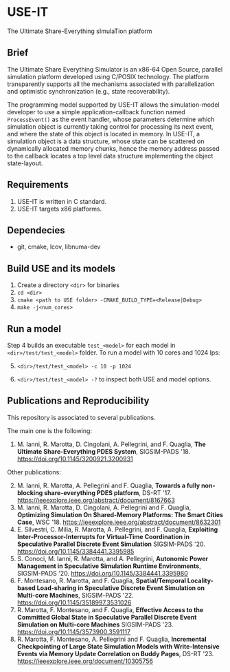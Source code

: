USE-IT
======

The Ultimate Share-Everything sImulaTion platform

## Brief
The Ultimate Share Everything Simulator is an x86-64 Open Source,
parallel simulation platform developed using C/POSIX
technology. The platform transparently supports all the mechanisms 
associated with parallelization and optimistic synchronization 
(e.g., state recoverability).

The programming model supported by USE-IT allows the simulation-model
developer to use a simple application-callback function named
`ProcessEvent()` as the event handler, whose parameters determine which
simulation object is currently taking control for processing its next
event, and where the state of this object is located in memory. In
USE-IT, a simulation object is a data structure, whose state can be
scattered on dynamically allocated memory chunks, hence the memory
address passed to the callback locates a top level data structure
implementing the object state-layout.

## Requirements

1. USE-IT is written in C standard.
2. USE-IT targets x86 platforms.

## Dependecies

* git, cmake, lcov, libnuma-dev

## Build USE and its models

1. Create a directory ```<dir>``` for binaries
2. ```cd <dir>```
3. ```cmake <path to USE folder> -CMAKE_BUILD_TYPE=<Release|Debug>``` 
4. ```make -j<num_cores>``` 


## Run a model

Step 4 builds an executable ```test_<model>``` for each model in ```<dir>/test/test_<model>``` folder.
To run a model with 10 cores and 1024 lps:

5. ```<dir>/test/test_<model> -c 10 -p 1024```

6. ```<dir>/test/test_<model> -?``` to inspect both USE and model options.


## Publications and Reproducibility

This repository is associated to several publications.


The main one is the following:

1. M. Ianni, R. Marotta, D. Cingolani, A. Pellegrini, and F. Quaglia, **The Ultimate Share-Everything PDES System**, SIGSIM-PADS '18. https://doi.org/10.1145/3200921.3200931


Other publications:

2. M. Ianni, R. Marotta, A. Pellegrini and F. Quaglia, **Towards a fully non-blocking share-everything PDES platform**, DS-RT '17. https://ieeexplore.ieee.org/abstract/document/8167663
3. M. Ianni, R. Marotta, D. Cingolani, A. Pellegrini and F. Quaglia, **Optimizing Simulation On Shared-Memory Platforms: The Smart Cities Case**, WSC '18. https://ieeexplore.ieee.org/abstract/document/8632301
4. E. Silvestri, C. Milia, R. Marotta, A. Pellegrini, and F. Quaglia, **Exploiting Inter-Processor-Interrupts for Virtual-Time Coordination in Speculative Parallel Discrete Event Simulation** SIGSIM-PADS '20. https://doi.org/10.1145/3384441.3395985
5. S. Conoci, M. Ianni, R. Marotta, and A. Pellegrini, **Autonomic Power Management in Speculative Simulation Runtime Environments**, SIGSIM-PADS '20. https://doi.org/10.1145/3384441.3395980
6. F. Montesano, R. Marotta, and F. Quaglia, **Spatial/Temporal Locality-based Load-sharing in Speculative Discrete Event Simulation on Multi-core Machines**, SIGSIM-PADS '22. https://doi.org/10.1145/3518997.3531026
7. R. Marotta, F. Montesano, and F. Quaglia, **Effective Access to the Committed Global State in Speculative Parallel Discrete Event Simulation on Multi-core Machines** SIGSIM-PADS '23. https://doi.org/10.1145/3573900.3591117
8. R. Marotta, F. Montesano, A. Pellegrini and F. Quaglia, **Incremental Checkpointing of Large State Simulation Models with Write-Intensive Events via Memory Update Correlation on Buddy Pages**, DS-RT '23. https://ieeexplore.ieee.org/document/10305756
  
